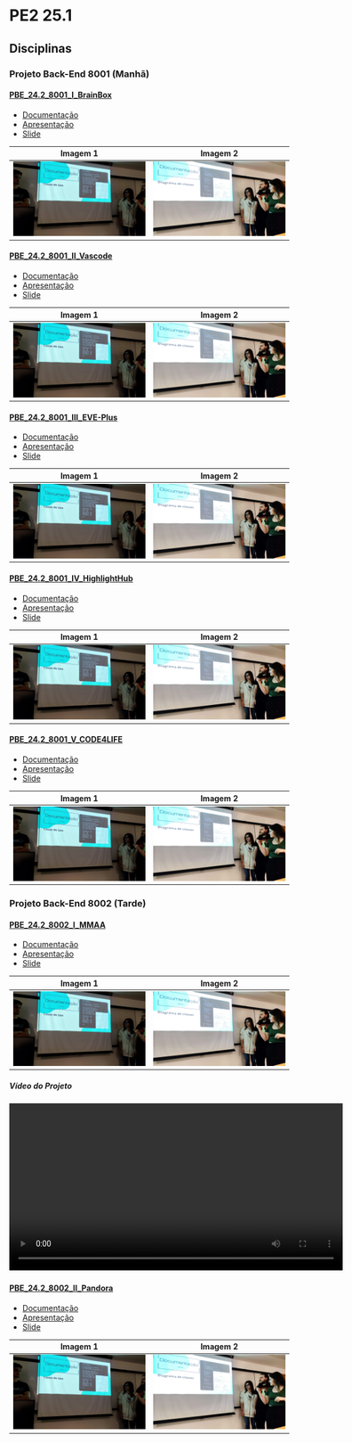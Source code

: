 # PE2 25.1

## Disciplinas

### Projeto Back-End 8001 (Manhã)

#### [PBE_24.2_8001_I_BrainBox](https://github.com/Projetos-de-Extensao/PBE_24.2_8001_I_BrainBox)

- [Documentação](https://projetos-de-extensao.github.io/PBE_24.2_8001_I_BrainBox/)
- [Apresentação]()
- [Slide]()

| Imagem 1 | Imagem 2 |
|----------|----------|
| ![Imagem 1](./assets/img/8001/IMG_20241122_102146.jpg) | ![Imagem 2](./assets/img/8001/IMG_20241122_102151.jpg) |  

#### [PBE_24.2_8001_II_Vascode](https://github.com/Projetos-de-Extensao/PBE_24.2_8001_II_Vascode)

- [Documentação](https://projetos-de-extensao.github.io/PBE_24.2_8001_I_BrainBox/)
- [Apresentação]()
- [Slide]()

| Imagem 1 | Imagem 2 |
|----------|----------|
| ![Imagem 1](./assets/img/8001/IMG_20241122_102146.jpg) | ![Imagem 2](./assets/img/8001/IMG_20241122_102151.jpg) |  

#### [PBE_24.2_8001_III_EVE-Plus](https://github.com/Projetos-de-Extensao/PBE_24.2_8001_III_EVE-Plus)

- [Documentação](https://projetos-de-extensao.github.io/PBE_24.2_8001_I_BrainBox/)
- [Apresentação]()
- [Slide]()

| Imagem 1 | Imagem 2 |
|----------|----------|
| ![Imagem 1](./assets/img/8001/IMG_20241122_102146.jpg) | ![Imagem 2](./assets/img/8001/IMG_20241122_102151.jpg) |  

#### [PBE_24.2_8001_IV_HighlightHub](https://github.com/Projetos-de-Extensao/PBE_24.2_8001_IV_HighlightHub)

- [Documentação](https://projetos-de-extensao.github.io/PBE_24.2_8001_I_BrainBox/)
- [Apresentação]()
- [Slide]()

| Imagem 1 | Imagem 2 |
|----------|----------|
| ![Imagem 1](./assets/img/8001/IMG_20241122_102146.jpg) | ![Imagem 2](./assets/img/8001/IMG_20241122_102151.jpg) |  

#### [PBE_24.2_8001_V_CODE4LIFE](https://github.com/Projetos-de-Extensao/PBE_24.2_8001_V_CODE4LIFE)

- [Documentação](https://projetos-de-extensao.github.io/PBE_24.2_8001_I_BrainBox/)
- [Apresentação]() 
- [Slide]()

| Imagem 1 | Imagem 2 |
|----------|----------|
| ![Imagem 1](./assets/img/8001/IMG_20241122_102146.jpg) | ![Imagem 2](./assets/img/8001/IMG_20241122_102151.jpg) |  

### Projeto Back-End 8002 (Tarde)

#### [PBE_24.2_8002_I_MMAA](https://github.com/Projetos-de-Extensao/PBE_24.2_8002_I_MMAA)

- [Documentação](https://projetos-de-extensao.github.io/PBE_24.2_8001_I_BrainBox/)
- [Apresentação]()
- [Slide]()
 
| Imagem 1 | Imagem 2 |
|----------|----------|
| ![Imagem 1](./assets/img/8001/IMG_20241122_102146.jpg) | ![Imagem 2](./assets/img/8001/IMG_20241122_102151.jpg) |  

##### Vídeo do Projeto

<video width="600" controls>
  <source src="caminho/para/o/video.mp4" type="video/mp4">
  Seu navegador não suporta a tag de vídeo.
</video>

#### [PBE_24.2_8002_II_Pandora](https://github.com/Projetos-de-Extensao/PBE_24.2_8002_II_Pandora)

- [Documentação](https://projetos-de-extensao.github.io/PBE_24.2_8001_I_BrainBox/)
- [Apresentação]()
- [Slide]()
  
| Imagem 1 | Imagem 2 |
|----------|----------|
| ![Imagem 1](./assets/img/8001/IMG_20241122_102146.jpg) | ![Imagem 2](./assets/img/8001/IMG_20241122_102151.jpg) |  